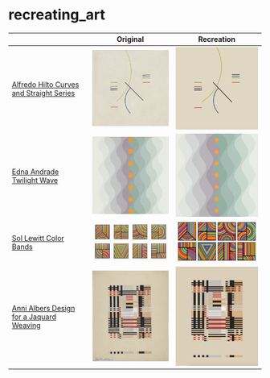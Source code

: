 # recreating_art

|  | Original | Recreation |
| ------ | ----| ------- |
| [Alfredo Hilto Curves and Straight Series](https://www.moma.org/collection/works/205953) | <img src="figures/curves_and_straights_original.png" width="300"/> | <img src="figures/curves_and_straights.png" width="300"/> 
| [Edna Andrade Twilight Wave](https://www.wikiart.org/en/edna-andrade/twilight-wave-1973) | <img src="figures/twilight_wave_original.png" width="300"/> | <img src="figures/twilight_wave.png" width="300"/> 
| [Sol Lewitt Color Bands](https://www.sollewittprints.org/artwork/lewitt-raisonne-2000-07/) | <img src="figures/color_bands_original.jpeg" width="300"/> | <img src="figures/color_bands.png" width="300"/> 
| [Anni Albers Design for a Jaquard Weaving](https://harvardartmuseums.org/collections/object/226105) | <img src="figures/design_for_a_jaquard_weaving_original.png" width="300"/> | <img src="figures/design_for_a_jaquard_weaving.png" width="300"/> 
